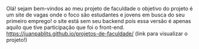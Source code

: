 Olá! sejam bem-vindos ao meu projeto de faculdade
o objetivo do projeto é um site de vagas onde o foco são estudantes e jovens em busca do seu primeiro emprego!
o site está sem seu backend pois essa versão é apenas aquilo que tive participação que foi o front-end.
https://juanpablits.github.io/projetos-de-faculdade/ (link para visualizar o projeto!)
